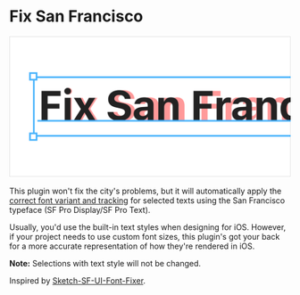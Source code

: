 # Fix San Francisco

![](/cover.png?raw=true)

This plugin won't fix the city's problems, but it will automatically apply the [correct font variant and tracking](https://developer.apple.com/design/human-interface-guidelines/ios/visual-design/typography/#font-usage-and-tracking) for selected texts using the San Francisco typeface (SF Pro Display/SF Pro Text).

Usually, you'd use the built-in text styles when designing for iOS. However, if your project needs to use custom font sizes, this plugin's got your back for a more accurate representation of how they're rendered in iOS.

**Note:** Selections with text style will not be changed.

Inspired by [Sketch-SF-UI-Font-Fixer](https://github.com/kylehickinson/Sketch-SF-UI-Font-Fixer).
